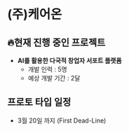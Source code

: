 # (주)케어온

## 🔥현재 진행 중인 프로젝트
* **AI를 활용한 다국적 창업자 서포트 플랫폼**
  * 개발 인력 : 5명
  * 예상 개발 기간 : 2달


## 프로토 타입 일정
* 3월 20일 까지 (First Dead-Line)
